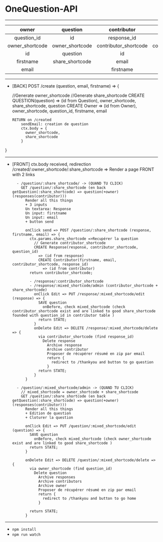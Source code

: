 # OneQuestion-API

---

|      owner      |     question    |      contributor      |        response       |
|:---------------:|:---------------:|:---------------------:|:---------------------:|
|   question_id   |        id       |      response_id      |      question_id      |
| owner_shortcode | owner_shortcode | contributor_shortcode | contributor_shortcode |
|        id       |     question    |           id          |           id          |
|    firstname    | share_shortcode |         email         |        response       |
|      email      |                 |       firstname       |                       |

---


- [BACK] POST /create (question, email, firstname) => {

  //Generate owner_shortcode
  //Generate share_shortcode
  CREATE QUESTION(question)
   => (id from Question), owner_shortcode, share_shortcode, question
    CREATE Owner
      => (id from Owner), owner_shortcode, question_id, firstname, email

      RETURN on /created
          sendEmail: creation de question
          ctx.body = {
            owner_shortcode,
            share_shortcode
          }      
}

---

- [FRONT] ctx.body received, redirection /created/:owner_shortcode/:share_shortcode
    => Render a page FRONT
      with 2 links


        - /question/:share_shortcode/ -> (QUAND TU CLICK)
          GET /question/:share_shortcode (en back getQuestion(:share_shortcode) => question(+owner)(responses(contributor)))
            Render all this things
            + 3 inputs
            Un textarea: Response
            Un input: firstname
            Un input: email
            + button send

            onClick send => POST /question/:share_shortcode (response, firstname, email) => {
              ctx.params.share_shortcode =>Recupérer la question
                // Generate contributor_shortcode
                CREATE Response(response, contributor_shortcode, question_id)
                  => (id from response)
                  CREATE Contributor(firstname, email, contributor_shortcode, response_id)
                    => (id from contributor)
              return contributor_shortcode;

              - /response/:contributor_shortcode
              - /response/:mixed_shortcode/admin (contributor_shortcode + share_shortcode)
                onClick Edit => PUT /response/:mixed_shortcode/edit (response) => {
                  SAVE question
                    onBefore, check mixed_shortcode (check contributor_shortcode exist and are linked to good share_shortcode founded with question_id in contributor table )
                  return STATE;
                }
                onDelete Edit => DELETE /response/:mixed_shortcode/delete => {
                  via contributor_shortcode (find response_id)
                    Delete response
                      Archive response
                      Archive contributor
                      Proposer de récupérer résumé en zip par email
                      return {
                        redirect to /thankyou and button to go question
                      }
                  return STATE;
                }
            }

        - /question/:mixed_shortcode/admin -> (QUAND TU CLICK)
          // mixed_shortcode = owner_shortcode + share_shortcode
          GET /question/:share_shortcode (en back getQuestion(:share_shortcode) => question(+owner)(responses(contributor)))
            Render all this things
            + Edition de question
            + Cloturer la question

            onClick Edit => PUT /question/:mixed_shortcode/edit (question) => {
              SAVE question
                onBefore, check mixed_shortcode (check owner_shortcode exist and are linked to good share_shortcode )
              return STATE;
            }

            onDelete Edit => DELETE /question/:mixed_shortcode/delete => {
              via owner_shortcode (find question_id)
                Delete question
                  Archive responses
                  Archive contributors
                  Archive owner
                  Proposer de récupérer résumé en zip par email
                  return {
                    redirect to /thankyou and button to go home
                  }

              return STATE;
            }

---

- `npm install`
- `npm run watch`
